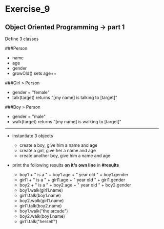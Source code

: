 Exercise_9
==========

## Object Oriented Programming -> part 1

Define 3 classes

###Person  
- name
- age
- gender
- growOld() sets age++


###Girl > Person
- gender = "female"
- talk(target) returns "[my name] is talking to [target]"

###Boy > Person
- gender = "male"
- walk(target) returns "[my name] is walking to [target]"

---

- instantiate 3 objects
    - create a boy, give him a name and age
    - create a girl, give her a name and age
    - create another boy, give him a name and age

- print the following results **on it's own line** in **#results**
    - boy1 + " is a " + boy1.age + " year old " + boy1.gender
    - girl1 + " is a " + girl1.age + " year old " + girl1.gender
    - boy2 + " is a " + boy2.age + " year old " + boy2.gender
    - boy1.walk(girl1.name)
    - girl1.talk(boy1.name)
    - boy2.walk(girl1.name)
    - girl1.talk(boy2.name)
    - boy1.walk("the arcade")
    - boy2.walk(boy1.name)
    - girl1.talk("herself")
    